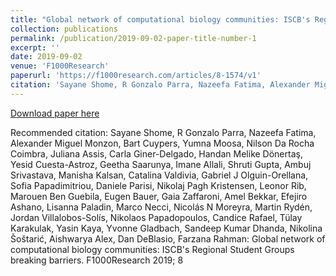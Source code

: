 ```yaml
---
title: "Global network of computational biology communities: ISCB's Regional Student Groups breaking barriers"
collection: publications
permalink: /publication/2019-09-02-paper-title-number-1
excerpt: ''
date: 2019-09-02
venue: 'F1000Research'
paperurl: 'https://f1000research.com/articles/8-1574/v1'
citation: 'Sayane Shome, R Gonzalo Parra, Nazeefa Fatima, Alexander Miguel Monzon, Bart Cuypers, Yumna Moosa, Nilson Da Rocha Coimbra, Juliana Assis, Carla Giner-Delgado, Handan Melike Dönertaş, Yesid Cuesta-Astroz, Geetha Saarunya, Imane Allali, Shruti Gupta, Ambuj Srivastava, Manisha Kalsan, Catalina Valdivia, Gabriel J Olguin-Orellana, Sofia Papadimitriou, Daniele Parisi, Nikolaj Pagh Kristensen, Leonor Rib, Marouen Ben Guebila, Eugen Bauer, Gaia Zaffaroni, Amel Bekkar, Efejiro Ashano, Lisanna Paladin, Marco Necci, Nicolás N Moreyra, Martin Rydén, Jordan Villalobos-Solís, Nikolaos Papadopoulos, Candice Rafael, Tülay Karakulak, Yasin Kaya, Yvonne Gladbach, Sandeep Kumar Dhanda, Nikolina Šoštarić, Aishwarya Alex, Dan DeBlasio, Farzana Rahman. (2019). &quot;Global network of computational biology communities: ISCB's Regional Student Groups breaking barriers.&quot; <i>F1000Research</i>. 8.'
---
```


[Download paper here](https://f1000research.com/articles/8-1574/v1)

Recommended citation: Sayane Shome, R Gonzalo Parra, Nazeefa Fatima, Alexander Miguel Monzon, Bart Cuypers, Yumna Moosa, Nilson Da Rocha Coimbra, Juliana Assis, Carla Giner-Delgado, Handan Melike Dönertaş, Yesid Cuesta-Astroz, Geetha Saarunya, Imane Allali, Shruti Gupta, Ambuj Srivastava, Manisha Kalsan, Catalina Valdivia, Gabriel J Olguin-Orellana, Sofia Papadimitriou, Daniele Parisi, Nikolaj Pagh Kristensen, Leonor Rib, Marouen Ben Guebila, Eugen Bauer, Gaia Zaffaroni, Amel Bekkar, Efejiro Ashano, Lisanna Paladin, Marco Necci, Nicolás N Moreyra, Martin Rydén, Jordan Villalobos-Solís, Nikolaos Papadopoulos, Candice Rafael, Tülay Karakulak, Yasin Kaya, Yvonne Gladbach, Sandeep Kumar Dhanda, Nikolina Šoštarić, Aishwarya Alex, Dan DeBlasio, Farzana Rahman: Global network of computational biology communities: ISCB's Regional Student Groups breaking barriers. F1000Research 2019; 8
